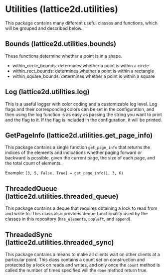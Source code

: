 # Utilities (lattice2d.utilities)

This package contains many different useful classes and functions, which will be grouped and described below.

## Bounds (lattice2d.utilities.bounds)
These functions determine whether a point is in a shape.

- within_circle_bounds: determines whether a point is within a circle
- within_rect_bounds: determines whether a point is within a rectangle
- within_square_bounds: determines whether a point is within a square

## Log (lattice2d.utilities.log)
This is a useful logger with color coding and a customizable log level.  Log flags and their corresponding colors can be set in the configuration, and then using the log function is as easy as passing the string you want to print and the flag to it.  If the flag is included in the configuration, it will be printed.

## GetPageInfo (lattice2d.utilities.get_page_info)
This package contains a single function `get_page_info` that returns the indices of the elements and indications whether paging forward or backward is possible, given the current page, the size of each page, and the total count of elements.

Example: `[3, 5, False, True] = get_page_info(1, 3, 6)`

## ThreadedQueue (lattice2d.utilities.threaded_queue)
This package contains a deque that requires obtaining a lock to read from and write to.  This class also provides deque functionality used by the classes in this repository (`has_elements`, `popleft`, and `append`).

## ThreadedSync (lattice2d.utilities.threaded_sync)
This package contains a means to make all clients wait on other clients at a particular point.  This class contains a count set on construction and protected by a lock on reads and writes, and only once the `count` method is called the number of times specified will the `done` method return true.

